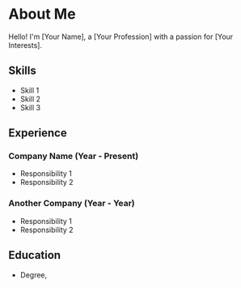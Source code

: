 # About Me

<p class="paragraph">Hello! I'm [Your Name], a [Your Profession] with a passion for [Your Interests].</p>

## Skills

- Skill 1
- Skill 2
- Skill 3

## Experience

### Company Name (Year - Present)
- Responsibility 1
- Responsibility 2

### Another Company (Year - Year)
- Responsibility 1
- Responsibility 2

## Education

- Degree,
